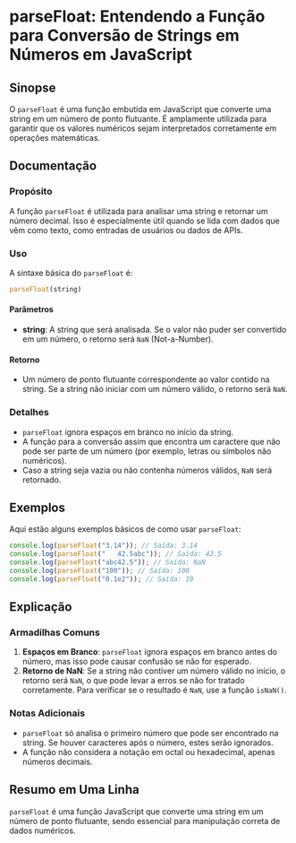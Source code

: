 <!--
Meta Description: # parseFloat: Entendendo a Função para Conversão de Strings em Números em JavaScript ## Sinopse O `parseFloat` é uma função embutida em JavaScript que...
Meta Keywords: parsefloat, string, número, que, não
-->

# parseFloat: Entendendo a Função para Conversão de Strings em Números em JavaScript

## Sinopse
O `parseFloat` é uma função embutida em JavaScript que converte uma string em um número de ponto flutuante. É amplamente utilizada para garantir que os valores numéricos sejam interpretados corretamente em operações matemáticas.

## Documentação
### Propósito
A função `parseFloat` é utilizada para analisar uma string e retornar um número decimal. Isso é especialmente útil quando se lida com dados que vêm como texto, como entradas de usuários ou dados de APIs.

### Uso
A sintaxe básica do `parseFloat` é:

```javascript
parseFloat(string)
```

#### Parâmetros
- **string**: A string que será analisada. Se o valor não puder ser convertido em um número, o retorno será `NaN` (Not-a-Number).

#### Retorno
- Um número de ponto flutuante correspondente ao valor contido na string. Se a string não iniciar com um número válido, o retorno será `NaN`.

### Detalhes
- `parseFloat` ignora espaços em branco no início da string.
- A função para a conversão assim que encontra um caractere que não pode ser parte de um número (por exemplo, letras ou símbolos não numéricos).
- Caso a string seja vazia ou não contenha números válidos, `NaN` será retornado.

## Exemplos
Aqui estão alguns exemplos básicos de como usar `parseFloat`:

```javascript
console.log(parseFloat("3.14")); // Saída: 3.14
console.log(parseFloat("   42.5abc")); // Saída: 42.5
console.log(parseFloat("abc42.5")); // Saída: NaN
console.log(parseFloat("100")); // Saída: 100
console.log(parseFloat("0.1e2")); // Saída: 10
```

## Explicação
### Armadilhas Comuns
1. **Espaços em Branco**: `parseFloat` ignora espaços em branco antes do número, mas isso pode causar confusão se não for esperado.
2. **Retorno de NaN**: Se a string não contiver um número válido no início, o retorno será `NaN`, o que pode levar a erros se não for tratado corretamente. Para verificar se o resultado é `NaN`, use a função `isNaN()`.

### Notas Adicionais
- `parseFloat` só analisa o primeiro número que pode ser encontrado na string. Se houver caracteres após o número, estes serão ignorados.
- A função não considera a notação em octal ou hexadecimal, apenas números decimais.

## Resumo em Uma Linha
`parseFloat` é uma função JavaScript que converte uma string em um número de ponto flutuante, sendo essencial para manipulação correta de dados numéricos.